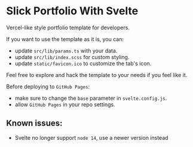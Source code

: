 # Slick Portfolio With Svelte

Vercel-like style portfolio template for developers.

If you want to use the template as it is, you can:

- update `src/lib/params.ts` with your data.
- update `src/lib/index.scss` for custom styling.
- update `static/favicon.ico` to customize the tab's icon.

Feel free to explore and hack the template to your needs if you feel like it.

Before deploying to `GitHub Pages`:

- make sure to change the `base` parameter in `svelte.config.js`.
- allow `GitHub Pages` in your repo settings.

## Known issues:

- Svelte no longer support `node 14`, use a newer version instead
